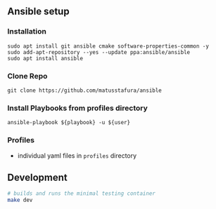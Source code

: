## Ansible setup

### Installation

```shell
sudo apt install git ansible cmake software-properties-common -y
sudo add-apt-repository --yes --update ppa:ansible/ansible
sudo apt install ansible
```

### Clone Repo

```shell
git clone https://github.com/matusstafura/ansible
```

### Install Playbooks from profiles directory

```shell
ansible-playbook ${playbook} -u ${user}
```

### Profiles

- individual yaml files in `profiles` directory

## Development

```bash
# builds and runs the minimal testing container
make dev
```
